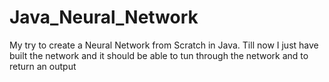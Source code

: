# Java_Neural_Network
My try to create a Neural Network from Scratch in Java.
Till now I just have built the network and it should be able to tun through the network and to return an output
